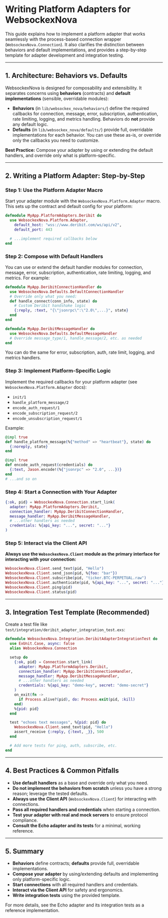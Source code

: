 # Writing Platform Adapters for WebsockexNova

This guide explains how to implement a platform adapter that works seamlessly with the process-based connection wrapper (`WebsockexNova.Connection`). It also clarifies the distinction between behaviors and default implementations, and provides a step-by-step template for adapter development and integration testing.

---

## 1. Architecture: Behaviors vs. Defaults

WebsockexNova is designed for composability and extensibility. It separates concerns using **behaviors** (contracts) and **default implementations** (sensible, overridable modules):

- **Behaviors** (in `lib/websockex_nova/behaviors/`) define the required callbacks for connection, message, error, subscription, authentication, rate limiting, logging, and metrics handling. Behaviors do **not** provide any default logic.
- **Defaults** (in `lib/websockex_nova/defaults/`) provide full, overridable implementations for each behavior. You can use these as-is, or override only the callbacks you need to customize.

**Best Practice:** Compose your adapter by using or extending the default handlers, and override only what is platform-specific.

---

## 2. Writing a Platform Adapter: Step-by-Step

### Step 1: Use the Platform Adapter Macro

Start your adapter module with the `WebsockexNova.Platform.Adapter` macro. This sets up the contract and default config for your platform:

```elixir
defmodule MyApp.PlatformAdapters.Deribit do
  use WebsockexNova.Platform.Adapter,
    default_host: "wss://www.deribit.com/ws/api/v2",
    default_port: 443

  # ...implement required callbacks below
end
```

### Step 2: Compose with Default Handlers

You can use or extend the default handler modules for connection, message, error, subscription, authentication, rate limiting, logging, and metrics. For example:

```elixir
defmodule MyApp.DeribitConnectionHandler do
  use WebsockexNova.Defaults.DefaultConnectionHandler
  # Override only what you need:
  def handle_connect(conn_info, state) do
    # Custom Deribit handshake logic
    {:reply, :text, "{\"jsonrpc\":\"2.0\",...}", state}
  end
end

defmodule MyApp.DeribitMessageHandler do
  use WebsockexNova.Defaults.DefaultMessageHandler
  # Override message_type/1, handle_message/2, etc. as needed
end
```

You can do the same for error, subscription, auth, rate limit, logging, and metrics handlers.

### Step 3: Implement Platform-Specific Logic

Implement the required callbacks for your platform adapter (see `WebsockexNova.Platform.Adapter` docs):

- `init/1`
- `handle_platform_message/2`
- `encode_auth_request/1`
- `encode_subscription_request/2`
- `encode_unsubscription_request/1`

Example:

```elixir
@impl true
def handle_platform_message(%{"method" => "heartbeat"}, state) do
  {:noreply, state}
end

@impl true
def encode_auth_request(credentials) do
  {:text, Jason.encode!(%{"jsonrpc" => "2.0", ...})}
end
# ...and so on
```

### Step 4: Start a Connection with Your Adapter

```elixir
{:ok, pid} = WebsockexNova.Connection.start_link(
  adapter: MyApp.PlatformAdapters.Deribit,
  connection_handler: MyApp.DeribitConnectionHandler,
  message_handler: MyApp.DeribitMessageHandler,
  # ...other handlers as needed
  credentials: %{api_key: "...", secret: "..."}
)
```

### Step 5: Interact via the Client API

**Always use the `WebsockexNova.Client` module as the primary interface for interacting with your connection:**

```elixir
WebsockexNova.Client.send_text(pid, "Hello")
WebsockexNova.Client.send_json(pid, %{foo: "bar"})
WebsockexNova.Client.subscribe(pid, "ticker.BTC-PERPETUAL.raw")
WebsockexNova.Client.authenticate(pid, %{api_key: "...", secret: "..."})
WebsockexNova.Client.ping(pid)
WebsockexNova.Client.status(pid)
```

---

## 3. Integration Test Template (Recommended)

Create a test file like `test/integration/deribit_adapter_integration_test.exs`:

```elixir
defmodule WebsockexNova.Integration.DeribitAdapterIntegrationTest do
  use ExUnit.Case, async: false
  alias WebsockexNova.Connection

  setup do
    {:ok, pid} = Connection.start_link(
      adapter: MyApp.PlatformAdapters.Deribit,
      connection_handler: MyApp.DeribitConnectionHandler,
      message_handler: MyApp.DeribitMessageHandler,
      # ...other handlers as needed
      credentials: %{api_key: "demo-key", secret: "demo-secret"}
    )
    on_exit(fn ->
      if Process.alive?(pid), do: Process.exit(pid, :kill)
    end)
    %{pid: pid}
  end

  test "echoes text messages", %{pid: pid} do
    WebsockexNova.Client.send_text(pid, "Hello")
    assert_receive {:reply, {:text, _}}, 500
  end

  # Add more tests for ping, auth, subscribe, etc.
end
```

---

## 4. Best Practices & Common Pitfalls

- **Use default handlers** as a base and override only what you need.
- **Do not implement the behaviors from scratch** unless you have a strong reason; leverage the tested defaults.
- **Always use the Client API** (`WebsockexNova.Client`) for interacting with connections.
- **Pass all required handlers and credentials** when starting a connection.
- **Test your adapter with real and mock servers** to ensure protocol compliance.
- **Consult the Echo adapter and its tests** for a minimal, working reference.

---

## 5. Summary

- **Behaviors** define contracts; **defaults** provide full, overridable implementations.
- **Compose your adapter** by using/extending defaults and implementing only platform-specific logic.
- **Start connections** with all required handlers and credentials.
- **Interact via the Client API** for safety and ergonomics.
- **Write integration tests** using the provided template.

For more details, see the Echo adapter and its integration tests as a reference implementation.
